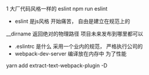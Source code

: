 1 大厂代码风格一样的 eslint
npm run eslint 
- eslint 是js风格 开始痛苦， 自由是建立在规范上的

__dirname 返回绝对的物理路径 
项目未来发布到哪里都可以
- .eslintrc 是什么 采用一个业内的规范， 严格执行公司的
- webpack-dev-server 编译放在内存中
 为了性能








yarn add extract-text-webpack-plugin -D